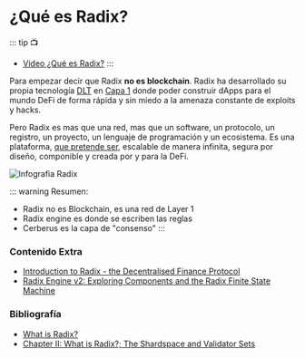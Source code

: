# ¿Qué es Radix?

::: tip 📺
- [Video ¿Qué es Radix?](https://youtu.be/I3C2vSzcLtg)
:::

Para empezar decir que Radix **no es blockchain**. Radix ha desarrollado su propia tecnología [DLT](/fundamentos/#¿que-es-un-dlt) en [Capa 1](/fundamentos/#¿que-es-capa-1) donde poder construir dApps para el mundo DeFi de forma rápida y sin miedo a la amenaza constante de exploits y hacks.  

Pero Radix es mas que una red, mas que un software, un protocolo, un registro, un proyecto, un lenguaje de programación y un ecosistema. Es una plataforma, [que pretende ser](https://learn.radixdlt.com/article/what-is-the-radix-roadmap), escalable de manera infinita, segura por diseño, componible y creada por y para la DeFi.

![Infografia Radix](/Infografia1.png)

::: warning Resumen:
- Radix no es Blockchain, es una red de Layer 1
- Radix engine es donde se escriben las reglas
- Cerberus es la capa de "consenso"
:::

### Contenido Extra
- [Introduction to Radix - the Decentralised Finance Protocol](https://youtu.be/6cDtHjgpCyE)
- [Radix Engine v2: Exploring Components and the Radix Finite State Machine](https://youtu.be/Z5jLiR11gtY)

### Bibliografía
- [What is Radix?](https://learn.radixdlt.com/article/what-is-radix)
- [Chapter II: What is Radix?; The Shardspace and Validator Sets](https://www.radixdlt.com/post/cerberus-infographic-series-chapter-ii)
